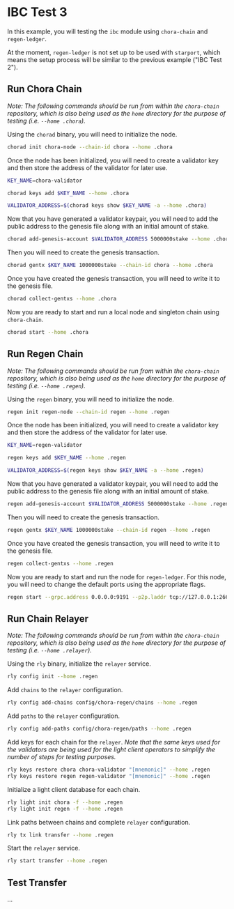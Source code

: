 # IBC Test 3

In this example, you will testing the `ibc` module using `chora-chain` and `regen-ledger`.

At the moment, `regen-ledger` is not set up to be used with `starport`, which means the setup process will be similar to the previous example ("IBC Test 2").

## Run Chora Chain

*Note: The following commands should be run from within the `chora-chain` repository, which is also being used as the `home` directory for the purpose of testing (i.e. `--home .chora`).*

Using the `chorad` binary, you will need to initialize the node.

```sh
chorad init chora-node --chain-id chora --home .chora
```

Once the node has been initialized, you will need to create a validator key and then store the address of the validator for later use.

```sh
KEY_NAME=chora-validator

chorad keys add $KEY_NAME --home .chora

VALIDATOR_ADDRESS=$(chorad keys show $KEY_NAME -a --home .chora)
```

Now that you have generated a validator keypair, you will need to add the public address to the genesis file along with an initial amount of stake.

```sh
chorad add-genesis-account $VALIDATOR_ADDRESS 5000000stake --home .chora
```

Then you will need to create the genesis transaction.

```sh
chorad gentx $KEY_NAME 1000000stake --chain-id chora --home .chora
```

Once you have created the genesis transaction, you will need to write it to the genesis file.

```sh
chorad collect-gentxs --home .chora
```

Now you are ready to start and run a local node and singleton chain using `chora-chain`.

```sh
chorad start --home .chora
```

## Run Regen Chain

*Note: The following commands should be run from within the `chora-chain` repository, which is also being used as the `home` directory for the purpose of testing (i.e. `--home .regen`).*

Using the `regen` binary, you will need to initialize the node.

```sh
regen init regen-node --chain-id regen --home .regen
```

Once the node has been initialized, you will need to create a validator key and then store the address of the validator for later use.

```sh
KEY_NAME=regen-validator

regen keys add $KEY_NAME --home .regen

VALIDATOR_ADDRESS=$(regen keys show $KEY_NAME -a --home .regen)
```

Now that you have generated a validator keypair, you will need to add the public address to the genesis file along with an initial amount of stake.

```sh
regen add-genesis-account $VALIDATOR_ADDRESS 5000000stake --home .regen
```

Then you will need to create the genesis transaction.

```sh
regen gentx $KEY_NAME 1000000stake --chain-id regen --home .regen
```

Once you have created the genesis transaction, you will need to write it to the genesis file.

```sh
regen collect-gentxs --home .regen
```

Now you are ready to start and run the node for `regen-ledger`. For this node, you will need to change the default ports using the appropriate flags.

```sh
regen start --grpc.address 0.0.0.0:9191 --p2p.laddr tcp://127.0.0.1:26658 --rpc.laddr tcp://127.0.0.1:26659 --rpc.pprof_laddr 127.0.0.1:6161 --home .regen
```

## Run Chain Relayer

*Note: The following commands should be run from within the `chora-chain` repository, which is also being used as the `home` directory for the purpose of testing (i.e. `--home .relayer`).*

Using the `rly` binary, initialize the `relayer` service.

```sh
rly config init --home .regen
```

Add `chains` to the `relayer` configuration.

```sh
rly config add-chains config/chora-regen/chains --home .regen
```

Add `paths` to the `relayer` configuration.

```sh
rly config add-paths config/chora-regen/paths --home .regen
```

Add keys for each chain for the `relayer`. *Note that the same keys used for the validators are being used for the light client operators to simplify the number of steps for testing purposes.*

```sh
rly keys restore chora chora-validator "[mnemonic]" --home .regen
rly keys restore regen regen-validator "[mnemonic]" --home .regen
```

Initialize a light client database for each chain.

```sh
rly light init chora -f --home .regen
rly light init regen -f --home .regen
```

Link paths between chains and complete `relayer` configuration.

```sh
rly tx link transfer --home .regen
```

Start the `relayer` service.

```sh
rly start transfer --home .regen
```

## Test Transfer

...
